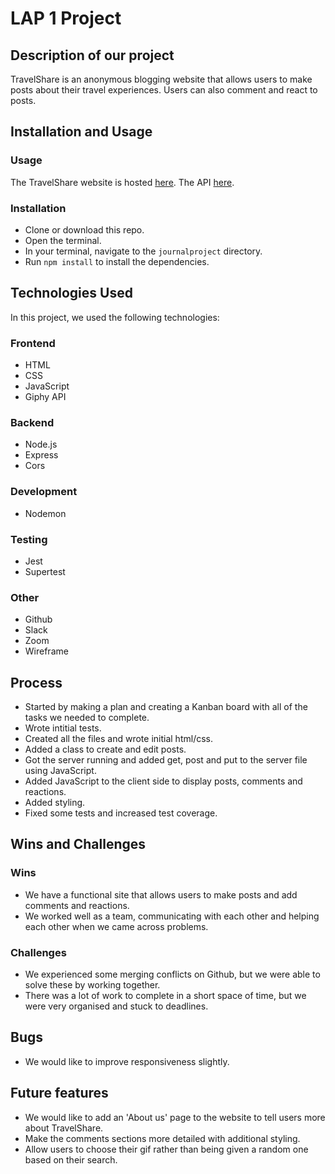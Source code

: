 # LAP 1 Project

## Description of our project
TravelShare is an anonymous blogging website that allows users to make posts about their travel experiences. Users can also comment and react to posts.

## Installation and Usage
### Usage
The TravelShare website is hosted [here](https://bagels-journal-project.netlify.app/). The API [here]( ).
### Installation
 - Clone or download this repo.
 - Open the terminal.
 - In your terminal, navigate to the `journalproject` directory.
 - Run `npm install` to install the dependencies.

 ## Technologies Used
 In this project, we used the following technologies:
 ### Frontend
 - HTML
 - CSS
 - JavaScript
 - Giphy API
 ### Backend
 - Node.js
 - Express
 - Cors
 ### Development
 - Nodemon
 ### Testing
 - Jest
 - Supertest
 ### Other
 - Github
 - Slack
 - Zoom
 - Wireframe

 ## Process
 - Started by making a plan and creating a Kanban board with all of the tasks we needed to complete.
 - Wrote intitial tests.
 - Created all the files and wrote initial html/css.
 - Added a class to create and edit posts.
 - Got the server running and added get, post and put to the server file using JavaScript.
 - Added JavaScript to the client side to display posts, comments and reactions.
 - Added styling.
 - Fixed some tests and increased test coverage.

 ## Wins and Challenges
 ### Wins
 - We have a functional site that allows users to make posts and add comments and reactions.
 - We worked well as a team, communicating with each other and helping each other when we came across problems.

 ### Challenges
 - We experienced some merging conflicts on Github, but we were able to solve these by working together.
 - There was a lot of work to complete in a short space of time, but we were very organised and stuck to deadlines.

 ## Bugs
 - We would like to improve responsiveness slightly.

 ## Future features
 - We would like to add an 'About us' page to the website to tell users more about TravelShare.
 - Make the comments sections more detailed with additional styling.
 - Allow users to choose their gif rather than being given a random one based on their search.
